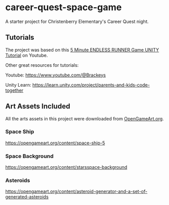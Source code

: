 # career-quest-space-game
A starter project for Christenberry Elementary's Career Quest night.

## Tutorials
The project was based on this [5 Minute ENDLESS RUNNER Game UNITY Tutorial](https://www.youtube.com/watch?v=4YQVrs46f6k) on Youtube.

Other great resources for tutorials:

Youtube: https://www.youtube.com/@Brackeys

Unity Learn: https://learn.unity.com/project/parents-and-kids-code-together

## Art Assets Included
All the arts assets in this project were downloaded from [OpenGameArt.org](https://opengameart.org/).

### Space Ship
https://opengameart.org/content/space-ship-5

### Space Background
https://opengameart.org/content/starsspace-background

### Asteroids
https://opengameart.org/content/asteroid-generator-and-a-set-of-generated-asteroids

